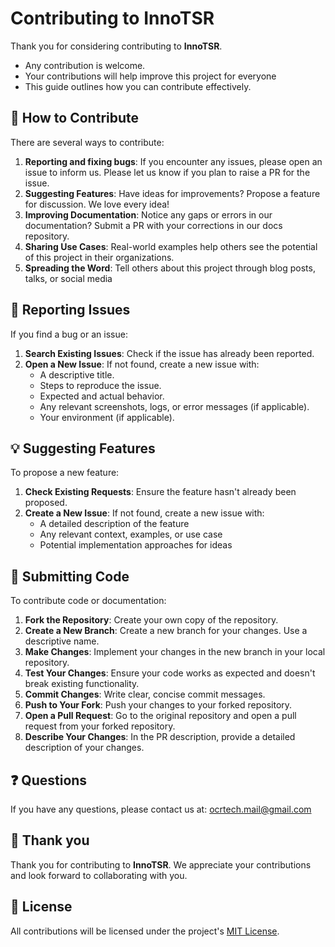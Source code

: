 # Contributing to InnoTSR

Thank you for considering contributing to **InnoTSR**.

- Any contribution is welcome.
- Your contributions will help improve this project for everyone
- This guide outlines how you can contribute effectively.

## 🌟 How to Contribute

There are several ways to contribute:

1. **Reporting and fixing bugs**: If you encounter any issues, please open an issue to inform us. Please let us know if you plan to raise a PR for the issue.
2. **Suggesting Features**: Have ideas for improvements? Propose a feature for discussion. We love every idea!
3. **Improving Documentation**: Notice any gaps or errors in our documentation? Submit a PR with your corrections in our docs repository.
4. **Sharing Use Cases**: Real-world examples help others see the potential of this project in their organizations.
5. **Spreading the Word**: Tell others about this project through blog posts, talks, or social media

## 📝 Reporting Issues

If you find a bug or an issue:

1. **Search Existing Issues**: Check if the issue has already been reported.
2. **Open a New Issue**: If not found, create a new issue with:
   - A descriptive title.
   - Steps to reproduce the issue.
   - Expected and actual behavior.
   - Any relevant screenshots, logs, or error messages (if applicable).
   - Your environment (if applicable).

## 💡 Suggesting Features

To propose a new feature:

1. **Check Existing Requests**: Ensure the feature hasn't already been proposed.
2. **Create a New Issue**: If not found, create a new issue with:
   - A detailed description of the feature
   - Any relevant context, examples, or use case
   - Potential implementation approaches for ideas

## 🚀 Submitting Code

To contribute code or documentation:

1. **Fork the Repository**: Create your own copy of the repository.
2. **Create a New Branch**: Create a new branch for your changes. Use a descriptive name.
3. **Make Changes**: Implement your changes in the new branch in your local repository.
4. **Test Your Changes**: Ensure your code works as expected and doesn't break existing functionality.
5. **Commit Changes**: Write clear, concise commit messages.
6. **Push to Your Fork**: Push your changes to your forked repository.
7. **Open a Pull Request**: Go to the original repository and open a pull request from your forked repository.
8. **Describe Your Changes**: In the PR description, provide a detailed description of your changes.

<!-- ## 📝 Code Style Guidelines
When contributing code, please follow these guidelines:
- Follow existing code style and patterns in the repository.
- Write clear, self-documenting code with descriptive variable and function names.
- Include comments for complex logic or non-obvious behavior.
- Write tests for new functionality and any changes.
- Update documentation for user-facing changes. -->

## ❓ Questions

If you have any questions, please contact us at: ocrtech.mail@gmail.com

## 🎉 Thank you

Thank you for contributing to **InnoTSR**. We appreciate your contributions and look forward to collaborating with you.

<!-- - We appreciate your help in making this project better. -->

## 📜 License

All contributions will be licensed under the project's [MIT License](./LICENSE).
